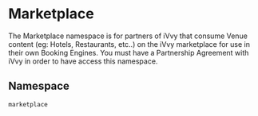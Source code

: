 # Marketplace

The Marketplace namespace is for partners of iVvy that consume Venue content \(eg: Hotels, Restaurants, etc..\) on the iVvy marketplace for use in their own Booking Engines. You must have a Partnership Agreement with iVvy in order to have access this namespace.

## Namespace

```text
marketplace
```

